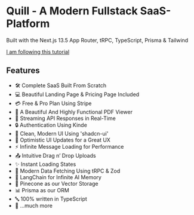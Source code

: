 # Quill - A Modern Fullstack SaaS-Platform

Built with the Next.js 13.5 App Router, tRPC, TypeScript, Prisma & Tailwind

[I am following this tutorial](https://youtu.be/ucX2zXAZ1I0?si=KfOEHfoPtcD-6o6M&t=32557)

## Features

- 🛠️ Complete SaaS Built From Scratch
- 💻 Beautiful Landing Page & Pricing Page Included
- 💳 Free & Pro Plan Using Stripe
- 📄 A Beautiful And Highly Functional PDF Viewer
- 🔄 Streaming API Responses in Real-Time
- 🔒 Authentication Using Kinde
- 🎨 Clean, Modern UI Using 'shadcn-ui'
- 🚀 Optimistic UI Updates for a Great UX
- ⚡ Infinite Message Loading for Performance
- 📤 Intuitive Drag n’ Drop Uploads
- ✨ Instant Loading States
- 🔧 Modern Data Fetching Using tRPC & Zod
- 🧠 LangChain for Infinite AI Memory
- 🌲 Pinecone as our Vector Storage
- 📊 Prisma as our ORM
- 🔤 100% written in TypeScript
- 🎁 ...much more
